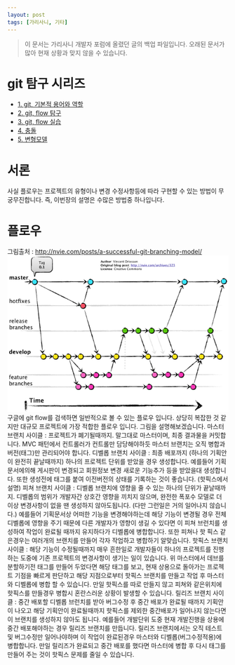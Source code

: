 ```yaml
---
layout: post
tags: [가리사니, 기타]
---
```


> 이 문서는 가리사니 개발자 포럼에 올렸던 글의 백업 파일입니다.
오래된 문서가 많아 현재 상황과 맞지 않을 수 있습니다.


# git 탐구 시리즈
- [1. git, 기본적 용어와 역할](/lab?topicId=329)
- [2. git, flow 탐구](/lab?topicId=330)
- [3. git, flow 실습](/lab?topicId=331)
- [4. 충돌](/lab?topicId=337)
- [5. 변형모델](/lab?topicId=338)

# 서론
사실 플로우는 프로젝트의 유형이나 변경 수정사항등에 따라 구현할 수 있는 방법이 무궁무진합니다.
즉, 이번장의 설명은 수많은 방법중 하나입니다.


# 플로우
그림출처 : http://nvie.com/posts/a-successful-git-branching-model/
![](/file/old/174.png)
구글에 git flow를 검색하면 일반적으로 볼 수 있는 플로우 입니다.
상당히 복잡한 것 같지만 대규모 프로젝트에 가장 적합한 플로우 입니다.
그림을 설명해보겠습니다.
마스터 브랜치
사이클 : 프로젝트가 폐기될때까지.
말그대로 마스터이며, 최종 결과물을 커밋합니다.
MVC 패턴에서 컨트롤러가 컨트롤만 담당해야하듯 마스터 브랜치는 오직 병합과 버전(태그)만 관리되어야 합니다.
디벨롭 브랜치
사이클 : 최종 배포까지 (하나의 기획안이 완전히 끝날때까지)
하나의 프로젝트 단위를 받았을 경우 생성합니다.
예를들어 기획문서에의해 게시판이 변경되고 회원정보 변경 새로운 기능추가 등을 받았을대 생성합니다.
또한 생성전에 태그를 붙여 이전버전의 상태를 기록하는 것이 좋습니다. (핫픽스에서 설명)
피쳐 브랜치
사이클 : 디벨롭 브랜치에 영향을 줄 수 있는 하나의 단위가 끝날때까지.
디벨롭의 범위가 개발자간 상호간 영향을 끼치지 않으며, 완전한 폭포수 모델로 더 이상 변경사항이 없을 땐 생성하지 않아도됩니다. (다만 그런일은 거의 일어나지 않습니다.)
예를들어 기획문서상 어떠한 기능을 변경해야하는데 해당 기능이 변경될 경우 전체 디벨롭에 영향을 주기 때문에 다른 개발자가 영향이 생길 수 있다면 이 피쳐 브런치를 생성하여 작업이 완료될 때까지 유지하다가 디벨롭에 병합합니다.
또한 피쳐나 핫 픽스 같은경우는 여러개의 브랜치를 만들어 각자 작업하고 병합하기 알맞습니다.
핫픽스 브랜치
사이클 : 해당 기능이 수정될때까지
매우 흔한일로 개발자들이 하나의 프로젝트를 진행하는 도중에 기존 프로젝트의 변경사항이 생기는 일이 있습니다.
위 마스터에서 데브를 분할하기전 태그를 만들어 두었다면 해당 태그를 보고, 현재 상용으로 돌아가는 프로젝트 기점을 빠르게 판단하고 해당 지점으로부터 핫픽스 브랜치를 만들고 작업 후 마스터와 디벨롭에 병합 할 수 있습니다.
만일 핫픽스를 따로 만들지 않고 피쳐와 같은위치에 핫픽스를 만들경우 병합시 혼란스러운 상황이 발생할 수 있습니다.
릴리즈 브랜치
사이클 : 중간 배포할 디벨롭 브런치를 받아 버그수정 후 중간 배포가 완료될 때까지
기획안이 나오고 해당 기획안이 완료될때까지 핫픽스를 제외한 중간배포가 일어나지 않는다면 이 브랜치를 생성하지 않아도 됩니다.
예를들어 개발단위 도중 현재 개발진행을 상용에 중간 배포해야하는 경우 릴리즈 브랜치를 만듭니다.
릴리즈 브랜치에서는 오직 테스트 및 버그수정만 일어나야하며 이 작업이 완료된경우 마스터와 디벨롭(버그수정적용)에 병합합니다.
만일 릴리즈가 완료되고 중간 배포를 했다면 마스터에 병합 후 다시 태그를 만들어 주는 것이 핫픽스 문제를 줄일 수 있습니다.